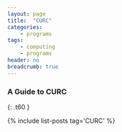 ```yaml
---
layout: page
title:  "CURC"
categories:
    - programs
tags:
    - computing
    - programs
header: no
breadcrumb: true
---
```



### A Guide to CURC
{: .t60 }

{% include list-posts tag='CURC' %}
